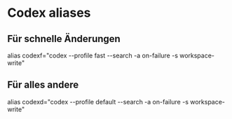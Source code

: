 # Codex aliases

## Für schnelle Änderungen
alias codexf="codex --profile fast --search -a on-failure -s workspace-write"

## Für alles andere
alias codexd="codex --profile default --search -a on-failure -s workspace-write"

